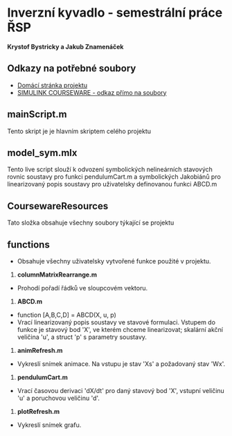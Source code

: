 ﻿# Inverzní kyvadlo - semestrální práce ŘSP
__Krystof Bystricky a Jakub Znamenáček__

## Odkazy na potřebné soubory
- [Domácí stránka projektu](https://www.quanser.com/products/linear-servo-base-unit-inverted-pendulum/)
- [SIMULINK COURSEWARE - odkaz přímo na soubory](https://quanserinc.box.com/shared/static/gu9ed72edso2r2bfbtlyi3k6m2kgq0ie.zip)

## mainScript.m
Tento skript je je hlavním skriptem celého projektu

## model_sym.mlx
Tento live script slouží k odvození symbolických nelineárních stavových rovnic soustavy pro funkci pendulumCart.m a symbolických Jakobiánů pro linearizovaný popis soustavy pro uživatelsky definovanou funkci ABCD.m

## CoursewareResources
Tato složka obsahuje všechny soubory týkající se projektu

## functions
- Obsahuje všechny uživatelsky vytvořené funkce použité v projektu. 
1. __columnMatrixRearrange.m__
- Prohodí pořadí řádků ve sloupcovém vektoru.
1. __ABCD.m__
- function [A,B,C,D] = ABCD(X, u, p)
- Vrací linearizovaný popis soustavy ve stavové formulaci. Vstupem do funkce je stavový bod 'X', ve kterém chceme linearizovat; skalární akční veličina 'u', a struct 'p' s parametry soustavy.
1. __animRefresh.m__
- Vykreslí snímek animace. Na vstupu je stav 'Xs' a požadovaný stav 'Wx'.
1. __pendulumCart.m__
- Vrací časovou derivaci 'dX/dt' pro daný stavový bod 'X', vstupní veličinu 'u' a poruchovou veličinu 'd'. 
1. __plotRefresh.m__
- Vykreslí snímek grafu.
